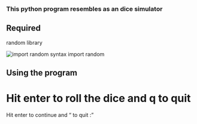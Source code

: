 
### This python program resembles as an dice simulator

## Required 
 
random library

![import random syntax](/../<FileBranch>/../import_random.jpg?raw=true "Optional Title")
import random

## Using the program

# Hit enter to roll the dice and q to quit

Hit enter to continue and <q> to quit :



